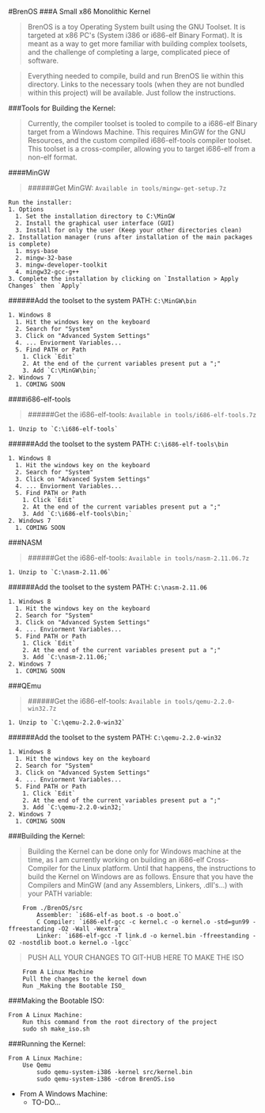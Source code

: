 #BrenOS 
###A Small x86 Monolithic Kernel

>BrenOS is a toy Operating System built using the GNU Toolset. It is targeted at x86 PC's (System i386 or i686-elf Binary Format). It is meant as a way to get more familiar with building complex toolsets, and the challenge of completing a large, complicated piece of software. 

>Everything needed to compile, build and run BrenOS lie within this directory. Links to the necessary tools (when they are not bundled within this project) will be available. Just follow the instructions. 

###Tools for Building the Kernel:
>Currently, the compiler toolset is tooled to compile to a i686-elf Binary target from a Windows Machine. This requires MinGW for the GNU Resources, and the custom compiled i686-elf-tools compiler toolset. This toolset is a cross-compiler, allowing you to target i686-elf from a non-elf format.

####MinGW
>######Get MinGW: `Available in tools/mingw-get-setup.7z`
```
Run the installer:
1. Options
  1. Set the installation directory to C:\MinGW
  2. Install the graphical user interface (GUI)
  3. Install for only the user (Keep your other directories clean)
2. Installation manager (runs after installation of the main packages is complete)
  1. msys-base
  2. mingw-32-base
  3. mingw-developer-toolkit
  4. mingw32-gcc-g++
3. Complete the installation by clicking on `Installation > Apply Changes` then `Apply`
```
######Add the toolset to the system PATH: `C:\MinGW\bin`
```
1. Windows 8
  1. Hit the windows key on the keyboard
  2. Search for "System"
  3. Click on "Advanced System Settings"
  4. ... Enviorment Variables...
  5. Find PATH or Path
    1. Click `Edit`
    2. At the end of the current variables present put a ";"
    3. Add `C:\MinGW\bin;`
2. Windows 7
  1. COMING SOON
```

####i686-elf-tools
>######Get the i686-elf-tools: `Available in tools/i686-elf-tools.7z`
```
1. Unzip to `C:\i686-elf-tools`
```
######Add the toolset to the system PATH: `C:\i686-elf-tools\bin`
```
1. Windows 8
  1. Hit the windows key on the keyboard
  2. Search for "System"
  3. Click on "Advanced System Settings"
  4. ... Enviorment Variables...
  5. Find PATH or Path
    1. Click `Edit`
    2. At the end of the current variables present put a ";"
    3. Add `C:\i686-elf-tools\bin;`
2. Windows 7
  1. COMING SOON
```

###NASM
>######Get the i686-elf-tools: `Available in tools/nasm-2.11.06.7z`
```
1. Unzip to `C:\nasm-2.11.06`
```
######Add the toolset to the system PATH: `C:\nasm-2.11.06`
```
1. Windows 8
  1. Hit the windows key on the keyboard
  2. Search for "System"
  3. Click on "Advanced System Settings"
  4. ... Enviorment Variables...
  5. Find PATH or Path
    1. Click `Edit`
    2. At the end of the current variables present put a ";"
    3. Add `C:\nasm-2.11.06;`
2. Windows 7
  1. COMING SOON
```

###QEmu
>######Get the i686-elf-tools: `Available in tools/qemu-2.2.0-win32.7z`
```
1. Unzip to `C:\qemu-2.2.0-win32`
```
######Add the toolset to the system PATH: `C:\qemu-2.2.0-win32`
```
1. Windows 8
  1. Hit the windows key on the keyboard
  2. Search for "System"
  3. Click on "Advanced System Settings"
  4. ... Enviorment Variables...
  5. Find PATH or Path
    1. Click `Edit`
    2. At the end of the current variables present put a ";"
    3. Add `C:\qemu-2.2.0-win32;`
2. Windows 7
  1. COMING SOON
```

###Building the Kernel:
>Building the Kernel can be done only for Windows machine at the time, as I am currently working on building an i686-elf Cross-Compiler for the Linux platform. Until that happens, the instructions to build the Kernel on Windows are as follows. Ensure that you have the Compilers and MinGW (and any Assemblers, Linkers, .dll's...) with your PATH variable:

    	From ./BrenOS/src	
    		Assembler: `i686-elf-as boot.s -o boot.o`
    		C Compiler: `i686-elf-gcc -c kernel.c -o kernel.o -std=gun99 -ffreestanding -O2 -Wall -Wextra`
    		Linker: `i686-elf-gcc -T link.d -o kernel.bin -ffreestanding -O2 -nostdlib boot.o kernel.o -lgcc`

>PUSH ALL YOUR CHANGES TO GIT-HUB HERE TO MAKE THE ISO
	
    	From A Linux Machine
		Pull the changes to the kernel down
		Run _Making the Bootable ISO_
	

	
###Making the Bootable ISO:

	From A Linux Machine:
		Run this command from the root directory of the project
		sudo sh make_iso.sh
	
###Running the Kernel:

	From A Linux Machine:
		Use Qemu
			sudo qemu-system-i386 -kernel src/kernel.bin
			sudo qemu-system-i386 -cdrom BrenOS.iso

- From A Windows Machine:
	- TO-DO...
	

